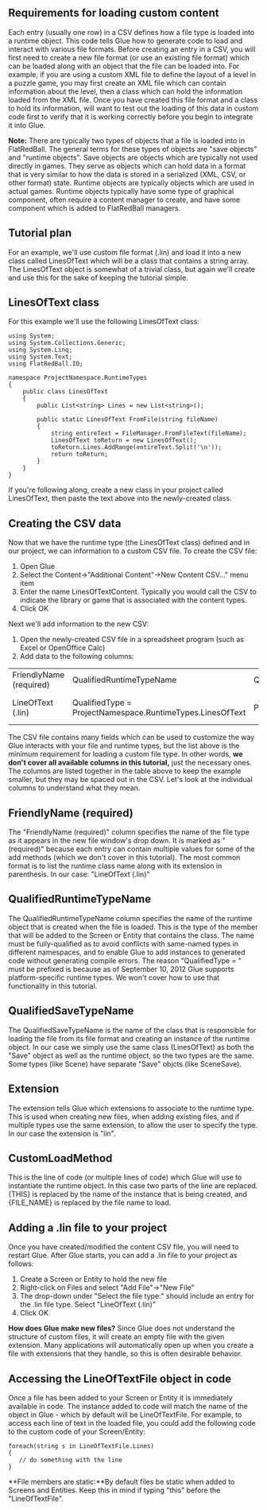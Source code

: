 ## Requirements for loading custom content

Each entry (usually one row) in a CSV defines how a file type is loaded into a runtime object. This code tells Glue how to generate code to load and interact with various file formats. Before creating an entry in a CSV, you will first need to create a new file format (or use an existing file format) which can be loaded along with an object that the file can be loaded into. For example, if you are using a custom XML file to define the layout of a level in a puzzle game, you may first create an XML file which can contain information about the level, then a class which can hold the information loaded from the XML file. Once you have created this file format and a class to hold its information, will want to test out the loading of this data in custom code first to verify that it is working correctly before you begin to integrate it into Glue.

**Note:** There are typically two types of objects that a file is loaded into in FlatRedBall. The general terms for these types of objects are "save objects" and "runtime objects". Save objects are objects which are typically not used directly in games. They serve as objects which can hold data in a format that is very similar to how the data is stored in a serialized (XML, CSV, or other format) state. Runtime objects are typically objects which are used in actual games. Runtime objects typically have some type of graphical component, often require a content manager to create, and have some component which is added to FlatRedBall managers.

## Tutorial plan

For an example, we'll use custom file format (.lin) and load it into a new class called LinesOfText which will be a class that contains a string array. The LinesOfText object is somewhat of a trivial class, but again we'll create and use this for the sake of keeping the tutorial simple.

## LinesOfText class

For this example we'll use the following LinesOfText class:

    using System;
    using System.Collections.Generic;
    using System.Linq;
    using System.Text;
    using FlatRedBall.IO;

    namespace ProjectNamespace.RuntimeTypes
    {
        public class LinesOfText
        {
            public List<string> Lines = new List<string>();

            public static LinesOfText FromFile(string fileName)
            {
                string entireText = FileManager.FromFileText(fileName);
                LinesOfText toReturn = new LinesOfText();
                toReturn.Lines.AddRange(entireText.Split('\n'));
                return toReturn;
            }
        }
    }

If you're following along, create a new class in your project called LinesOfText, then paste the text above into the newly-created class.

## Creating the CSV data

Now that we have the runtime type (the LinesOfText class) defined and in our project, we can information to a custom CSV file. To create the CSV file:

1.  Open Glue
2.  Select the Content-\>"Additional Content"-\>New Content CSV..." menu item
3.  Enter the name LinesOfTextContent. Typically you would call the CSV to indicate the library or game that is associated with the content types.
4.  Click OK

Next we'll add information to the new CSV:

1.  Open the newly-created CSV file in a spreadsheet program (such as Excel or OpenOffice Calc)
2.  Add data to the following columns:

|                         |                                                           |                                           |           |                                                                            |
|-------------------------|-----------------------------------------------------------|-------------------------------------------|-----------|----------------------------------------------------------------------------|
| FriendlyName (required) | QualifiedRuntimeTypeName                                  | QualifiedSaveTypeName                     | Extension | CustomLoadMethod                                                           |
| LineOfText (.lin)       | QualifiedType = ProjectNamespace.RuntimeTypes.LinesOfText | ProjectNamespace.RuntimeTypes.LinesOfText | lin       | {THIS} = ProjectNamespace.RuntimeTypes.LinesOfText.FromFile("{FILE_NAME}") |

The CSV file contains many fields which can be used to customize the way Glue interacts with your file and runtime types, but the list above is the minimum requirement for loading a custom file type. In other words, **we don't cover all available columns in this tutorial,** just the necessary ones. The columns are listed together in the table above to keep the example smaller, but they may be spaced out in the CSV. Let's look at the individual columns to understand what they mean.

## FriendlyName (required)

The "FriendlyName (required)" column specifies the name of the file type as it appears in the new file window's drop down. It is marked as "(required)" because each entry can contain multiple values for some of the add methods (which we don't cover in this tutorial). The most common format is to list the runtime class name along with its extension in parenthesis. In our case: "LineOfText (.lin)"

## QualifiedRuntimeTypeName

The QualifiedRuntimeTypeName column specifies the name of the runtime object that is created when the file is loaded. This is the type of the member that will be added to the Screen or Entity that contains the class. The name must be fully-qualified as to avoid conflicts with same-named types in different namespaces, and to enable Glue to add instances to generated code without generating compile errors. The reason "QualifiedType = " must be prefixed is because as of September 10, 2012 Glue supports platform-specific runtime types. We won't cover how to use that functionality in this tutorial.

## QualifiedSaveTypeName

The QualifiedSaveTypeName is the name of the class that is responsible for loading the file from its file format and creating an instance of the runtime object. In our case we simply use the same class (LinesOfText) as both the "Save" object as well as the runtime object, so the two types are the same. Some types (like Scene) have separate "Save" objcts (like SceneSave).

## Extension

The extension tells Glue which extensions to associate to the runtime type. This is used when creating new files, when adding existing files, and if multiple types use the same extension, to allow the user to specify the type. In our case the extension is "lin".

## CustomLoadMethod

This is the line of code (or multiple lines of code) which Glue will use to instantiate the runtime object. In this case two parts of the line are replaced. {THIS} is replaced by the name of the instance that is being created, and {FILE_NAME} is replaced by the file name to load.

## Adding a .lin file to your project

Once you have created/modified the content CSV file, you will need to restart Glue. After Glue starts, you can add a .lin file to your project as follows:

1.  Create a Screen or Entity to hold the new file
2.  Right-click on Files and select "Add File"-\>"New File"
3.  The drop-down under "Select the file type:" should include an entry for the .lin file type. Select "LineOfText (.lin)"
4.  Click OK

**How does Glue make new files?** Since Glue does not understand the structure of custom files, it will create an empty file with the given extension. Many applications will automatically open up when you create a file with extensions that they handle, so this is often desirable behavior.

## Accessing the LineOfTextFile object in code

Once a file has been added to your Screen or Entity it is immediately available in code. The instance added to code will match the name of the object in Glue - which by default will be LineOfTextFile. For example, to access each line of text in the loaded file, you could add the following code to the custom code of your Screen/Entity:

    foreach(string s in LineOfTextFile.Lines)
    {
       // do something with the line
    }

**File members are static:**By default files be static when added to Screens and Entities. Keep this in mind if typing "this" before the "LineOfTextFile".

